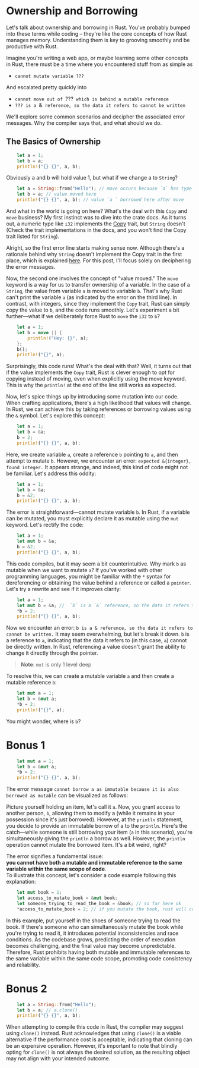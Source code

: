 # Ownership and Borrowing

Let's talk about ownership and borrowing in Rust. You've probably bumped into these terms while coding – they're like the core concepts of how Rust manages memory. Understanding them is key to grooving smoothly and be productive with Rust.

Imagine you're writing a web app, or maybe learning some other concepts in Rust, there must be a time where you encountered stuff from as simple as 
- `cannot mutate variable ???`

And escalated pretty quickly into
- `cannot move out of `???` which is behind a mutable reference`
- `??? is a `&` reference, so the data it refers to cannot be written`

We'll explore some common scenarios and decipher the associated error messages. Why the compiler says that, and what should we do.
## The Basics of Ownership

```rust
    let a = 1;
    let b = a;
    println!("{} {}", a, b);
```
Obviously a and b will hold value 1, but what if we change a to `String`?
```rust
    let a = String::from("Hello"); // move occurs because `a` has type `String`, which does not implement the `Copy` trait
    let b = a; // value moved here
    println!("{} {}", a, b); // value `a ` borrowed here after move
```
And what in the world is going on here? What's the deal with this `Copy` and `move` business? My first instinct was to dive into the crate docs. As it turns out, a numeric type like `i32` implements the <a href="https://doc.rust-lang.org/std/primitive.i32.html#impl-Copy-for-i32" target="_blank">Copy</a> trait, but `String` doesn't (Check the trait implementations in the docs, and you won't find the Copy trait listed for `String`).

Alright, so the first error line starts making sense now. Although there's a rationale behind why `String` doesn't implement the Copy trait in the first place, which is explained <a href="https://users.rust-lang.org/t/cant-derive-copy-because-of-string/18665/12" target="_blank">here</a>. For this post, I'll focus solely on deciphering the error messages.

Now, the second one involves the concept of "value moved." The `move` keyword is a way for us to transfer ownership of a variable. In the case of a `String`, the value from variable `a` is moved to variable `b`. That's why Rust can't print the variable `a` (as indicated by the error on the third line). In contrast, with integers, since they implement the `Copy` trait, Rust can simply copy the value to `b`, and the code runs smoothly. Let's experiment a bit further—what if we deliberately force Rust to `move` the `i32` to `b`?

```rust
    let a = 1;
    let b = move || {
        println!("Hey: {}", a);
    };
    b();
    println!("{}", a);
```

Surprisingly, this code runs! What's the deal with that? Well, it turns out that if the value implements the `Copy` trait, Rust is clever enough to opt for copying instead of moving, even when explicitly using the move keyword. This is why the `println!` at the end of the line still works as expected.

Now, let's spice things up by introducing some mutation into our code. When crafting applications, there's a high likelihood that values will change. In Rust, we can achieve this by taking references or borrowing values using the `&` symbol. Let's explore this concept:

```rust
    let a = 1;
    let b = &a;
    b = 2;
    println!("{} {}", a, b);
```
Here, we create variable `a`, create a reference `b` pointing to `a`, and then attempt to mutate `b`. However, we encounter an error: `expected &{integer}, found integer.` It appears strange, and indeed, this kind of code might not be familiar. Let's address this oddity:

```rust
    let a = 1;
    let b = &a;
    b = &2;
    println!("{} {}", a, b);
```

The error is straightforward—cannot mutate variable `b`. In Rust, if a variable can be mutated, you must explicitly declare it as mutable using the `mut` keyword. Let's rectify the code:

```rust
    let a = 1;
    let mut b = &a;
    b = &2;
    println!("{} {}", a, b);
```

This code compiles, but it may seem a bit counterintuitive. Why mark `b` as mutable when we want to mutate `a`? If you've worked with other programming languages, you might be familiar with the `*` syntax for dereferencing or obtaining the value behind a reference or called a `pointer`. Let's try a rewrite and see if it improves clarity:

```rust
    let a = 1;
    let mut b = &a; //  `b` is a `&` reference, so the data it refers to cannot be written
    *b = 2;
    println!("{} {}", a, b);
```
Now we encounter an error: `b is a & reference, so the data it refers to cannot be written.` It may seem overwhelming, but let's break it down. `b` is a reference to `a`, indicating that the data it refers to (in this case, `a`) cannot be directly written. In Rust, referencing a value doesn't grant the ability to change it directly through the pointer. 

> **Note**: `mut` is only 1 level deep

To resolve this, we can create a mutable variable `a` and then create a mutable reference `b`:

```rust
    let mut a = 1;
    let b = &mut a;
    *b = 2;
    println!("{}", a);
```

You might wonder, where is `b`?

# Bonus 1

```rust
    let mut a = 1;
    let b = &mut a;
    *b = 2;
    println!("{} {}", a, b);
```
The error message `cannot borrow a as immutable because it is also borrowed as mutable` can be visualized as follows:

Picture yourself holding an item, let's call it `a`. Now, you grant access to another person, `b`, allowing them to modify a (while it remains in your possession since it's just borrowed). However, at the `println` statement, you decide to provide an immutable borrow of a to the `println`. Here's the catch—while someone is still borrowing your item (`a` in this scenario), you're simultaneously giving the `println` a borrow as well. However, the `println` operation cannot mutate the borrowed item. It's a bit weird, right?

The error signifies a fundamental issue: <br>**you cannot have both a mutable and immutable reference to the same variable within the same scope of code**.<br> To illustrate this concept, let's consider a code example following this explanation:

```rust
    let mut book = 1;
    let access_to_mutate_book = &mut book;
    let someone_trying_to_read_the_book = &book; // so far here ok
    *access_to_mutate_book = 2; // if you mutate the book, rust will complain, cannot borrow...
```

In this example, put yourself in the shoes of someone trying to read the book. If there's someone who can simultaneously mutate the book while you're trying to read it, it introduces potential inconsistencies and race conditions. As the codebase grows, predicting the order of execution becomes challenging, and the final value may become unpredictable. Therefore, Rust prohibits having both mutable and immutable references to the same variable within the same code scope, promoting code consistency and reliability.

# Bonus 2

```rust
    let a = String::from("Hello");
    let b = a; // a.clone()
    println!("{} {}", a, b);
```

When attempting to compile this code in Rust, the compiler may suggest using `clone()` instead. Rust acknowledges that using `clone()` is a viable alternative if the performance cost is acceptable, indicating that cloning can be an expensive operation. However, it's important to note that blindly opting for `clone()` is not always the desired solution, as the resulting object may not align with your intended outcome.





